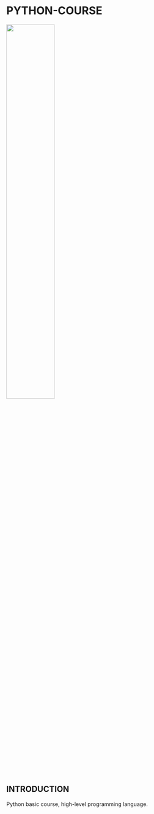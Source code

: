 # PYTHON-COURSE

<img width="50%" src="" />

## INTRODUCTION

Python basic course, high-level programming language.
